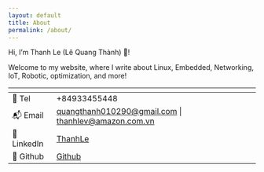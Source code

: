 ```yaml
---
layout: default
title: About
permalink: /about/
---
```


Hi, I’m Thanh Le (Lê Quang Thành) 🍻!

Welcome to my website, where I write about Linux, Embedded, Networking, IoT, Robotic, optimization, and more!
         
<table class="project_table">
  <thead>
    <tr>
      <th></th>
      <th></th>
    </tr>
  </thead>

  <tbody>
    <tr>
        <td>📲 Tel</td>
        <td>+84933455448</td>
    </tr>
    <tr>
        <td>📬 Email</td>
        <td><a target="_blank" href="mailto:quangthanh010290@gmail.com">quangthanh010290@gmail.com</a> | 
        <a target="_blank" href="mailto:thanhlev@amazon.com.vn">thanhlev@amazon.com.vn</a></td>
    </tr>
    <tr>
        <td>💼 LinkedIn</td>
        <td><a target="_blank" href="https://www.linkedin.com/in/thanhlev">ThanhLe</a></td>
    </tr>
    <tr>
        <td>🍻 Github </td>
        <td><a target="_blank" href="https://github.com/thanhlev">Github</a></td>
    </tr>
  </tbody>
</table>
